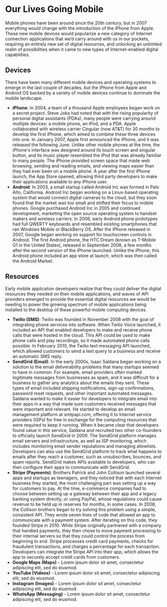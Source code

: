 # Our Lives Going Mobile
Mobile phones have been around since the 20th century, but in 2007 everything would change with the introduction of the iPhone from Apple. These new mobile devices would popularize a new category of Internet connection applications that we’d carry around with us in our pockets, requiring an entirely new set of digital resources, and unlocking an unlimited realm of possibilities when it came to new types of Internet-enabled digital capabilities.

## Devices
There have been many different mobile devices and operating systems to emerge in the last couple of decades, but the iPhone from Apple and Android OS backed by a variety of mobile devices continue to dominate the mobile landscape.

- **iPhone**: In 2004, a team of a thousand Apple employees began work on a secret project. Steve Jobs had noted that with the rising popularity of personal digital assistants (PDAs), many people were carrying around multiple devices: a mobile phone, an iPod, and a PDA. Apple collaborated with wireless carrier Cingular (now AT&T) for 30 months to develop the first iPhone, which aimed to combine these three devices into one. In January 2007, Apple first announced the iPhone, and it was released the following June. Unlike other mobile phones at the time, the iPhone's interface was designed around its touch screen and singular button, and its music player resembled the iPod that was already familiar to many people. The iPhone provided screen space that made web browsing, sending and reading emails, and viewing maps easier than they had ever been on a mobile phone. A year after the first iPhone launch, the App Store opened, allowing third party developers to make their applications available to any iPhone user.
- **Android**: In 2003, a small startup called Android Inc was formed in Palo Alto, California. Android Inc began working on a Linux-based operating system that would connect digital cameras to the cloud, but they soon found that the market was too small and shifted their focus to mobile phones. Google purchased Android Inc in 2005 and continued development, marketing the open source operating system to handset makers and wireless carriers. In 2006, early Android phone prototypes had full QWERTY keyboards and resembled existing smartphones that ran Windows Mobile or BlackBerry OS. After the iPhone released in 2007, Google began working on support for touchscreen controls in Android. The first Android phone, the HTC Dream (known as T-Mobile G1 in the United States), released in September 2008, a few months after the second version of the iPhone launched. Unlike the iPhone, this Android phone included an app store at launch, which was then called the Android Market.

## Resources
Early mobile application developers realize that they could deliver the digital resources they needed on their mobile applications, and waves of API providers emerged to provide the essential digital resources we would be needing to power the growing spectrum of mobile applications being installed to the desktop of these powerful mobile computing devices.

- **Twilio (SMS)**: Twilio was founded in November 2008 with the goal of integrating phone services into software. When Twilio Voice launched, it included an API that enabled developers to make and receive phone calls that were hosted in the cloud. This API could be used to make phone calls and play recordings, so it made automated phone calls possible. In February 2010, the Twilio text messaging API launched, which allowed customers to send a text query to a business and receive an automatic SMS reply.
- **SendGrid (Email)**: In the early 2000s, Isaac Saldana began working on a solution to the email deliverability problems that many startups seemed to have in common. For example, email providers often marked legitimate messages from businesses as spam, and it was difficult for a business to gather any analytics about the emails they sent. These types of email included shipping notifications, sign-up confirmations, password reset requests, and other important automated messages. Saldana wanted to make it easier for developers to integrate email into their apps in a way that made sure customers received messages that were important and relevant. He started to develop an email management platform at smtpapi.com, offering it to Internet service providers (ISPs) for free in exchange for the computing resources that were required to keep it running. When it became clear that developers found value in this service, Saldana and recruited two other co-founders to officially launch SendGrid in 2009. The SendGrid platform manages email servers and infrastructure, as well as ISP monitoring, which includes monitoring email sender reputations and managing allowlists. Developers can also use the SendGrid platform to track what happens to emails after they reach a customer, such as unsubscribes, bounces, and spam reports. SendGrid makes APIs available to developers, who can then configure their apps to communicate with SendGrid.
- **Stripe (Payments)**: Brothers Patrick and John Collison launched several apps and startups as teenagers, and they noticed that with each Internet business they started, the most challenging part was setting up a way for customers to pay. At the time, e-commerce companies had to choose between setting up a gateway between their app and a legacy banking system directly, or using PayPal, whose regulations could cause revenue to be held up in reserves for months, in some cases. In 2008, the Collison brothers began to try solving this problem using a simple, consistent API. They wrote seven lines of code that allowed an app to communicate with a payment system. After iterating on this code, they founded Stripe in 2010. While Stripe originally partnered with a company that handled payments, they then chose to move payment processing to their internal servers so that they could control the process from beginning to end. Stripe processes credit card payments, checks for fraudulent transactions, and charges a percentage for each transaction. Developers can integrate the Stripe API into their app, which allows the app to securely accept credit cards from customers.
- **Google Maps (Maps)** - Lorem ipsum dolor sit amet, consectetur adipiscing elit, sed do eiusmod.
- **YouTube (Videos)** - Lorem ipsum dolor sit amet, consectetur adipiscing elit, sed do eiusmod.
- **Instagram (Images)** - Lorem ipsum dolor sit amet, consectetur adipiscing elit, sed do eiusmod.
- **WhatsApp (Messaging)** - Lorem ipsum dolor sit amet, consectetur adipiscing elit, sed do eiusmod.
